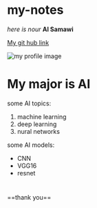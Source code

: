 # my-notes
*here is nour*
**Al Samawi**

[My git hub link](https://github.com/NourAlSamawi)

![my profile image](https://encrypted-tbn0.gstatic.com/images?q=tbn:ANd9GcT-BQG0WXIBsVM1Lx7OB8ZLkkP9--FnQrLeQJMZezFSC3ufZ5i0Wjv2O1P_RHtShBOUD90&usqp=CAU)

# My major is AI

some AI topics:
1. machine learning
2. deep learning 
3. nural networks


some AI models:
* CNN
* VGG16
* resnet

# 
==thank you==
